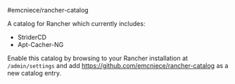 #emcniece/rancher-catalog

A catalog for Rancher which currently includes:

- StriderCD
- Apt-Cacher-NG

Enable this catalog by browsing to your Rancher installation at `/admin/settings` and add https://github.com/emcniece/rancher-catalog as a new catalog entry.